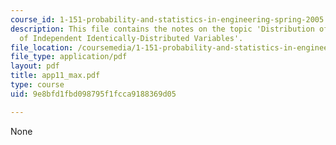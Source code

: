 ```yaml
---
course_id: 1-151-probability-and-statistics-in-engineering-spring-2005
description: This file contains the notes on the topic 'Distribution of the Maximum
  of Independent Identically-Distributed Variables'.
file_location: /coursemedia/1-151-probability-and-statistics-in-engineering-spring-2005/9e8bfd1fbd098795f1fcca9188369d05_app11_max.pdf
file_type: application/pdf
layout: pdf
title: app11_max.pdf
type: course
uid: 9e8bfd1fbd098795f1fcca9188369d05

---
```

None